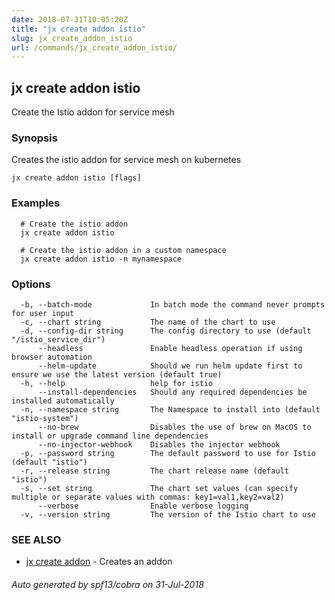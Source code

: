 ```yaml
---
date: 2018-07-31T10:05:20Z
title: "jx create addon istio"
slug: jx_create_addon_istio
url: /commands/jx_create_addon_istio/
---
```

## jx create addon istio

Create the Istio addon for service mesh

### Synopsis

Creates the istio addon for service mesh on kubernetes

```
jx create addon istio [flags]
```

### Examples

```
  # Create the istio addon
  jx create addon istio
  
  # Create the istio addon in a custom namespace
  jx create addon istio -n mynamespace
```

### Options

```
  -b, --batch-mode             In batch mode the command never prompts for user input
  -c, --chart string           The name of the chart to use
  -d, --config-dir string      The config directory to use (default "/istio_service_dir")
      --headless               Enable headless operation if using browser automation
      --helm-update            Should we run helm update first to ensure we use the latest version (default true)
  -h, --help                   help for istio
      --install-dependencies   Should any required dependencies be installed automatically
  -n, --namespace string       The Namespace to install into (default "istio-system")
      --no-brew                Disables the use of brew on MacOS to install or upgrade command line dependencies
      --no-injector-webhook    Disables the injector webhook
  -p, --password string        The default password to use for Istio (default "istio")
  -r, --release string         The chart release name (default "istio")
  -s, --set string             The chart set values (can specify multiple or separate values with commas: key1=val1,key2=val2)
      --verbose                Enable verbose logging
  -v, --version string         The version of the Istio chart to use
```

### SEE ALSO

* [jx create addon](/commands/jx_create_addon/)	 - Creates an addon

###### Auto generated by spf13/cobra on 31-Jul-2018
